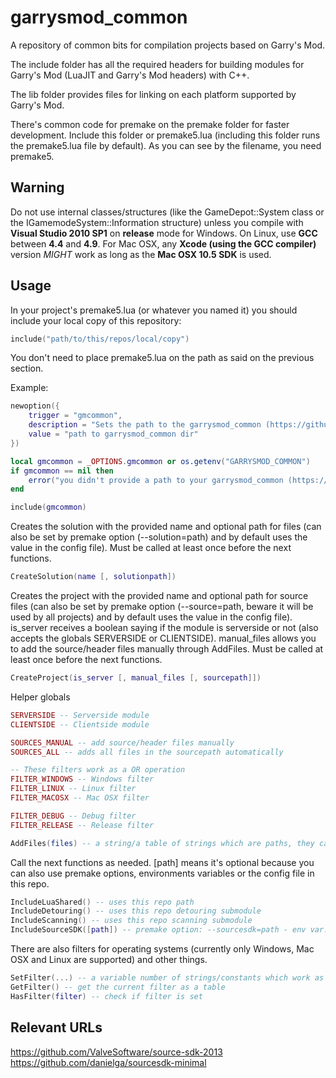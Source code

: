 # garrysmod_common

A repository of common bits for compilation projects based on Garry's Mod.

The include folder has all the required headers for building modules for Garry's Mod (LuaJIT and Garry's Mod headers) with C++.

The lib folder provides files for linking on each platform supported by Garry's Mod.

There's common code for premake on the premake folder for faster development. Include this folder or premake5.lua (including this folder runs the premake5.lua file by default).
As you can see by the filename, you need premake5.

## Warning

Do not use internal classes/structures (like the GameDepot::System class or the IGamemodeSystem::Information structure) unless you compile with **Visual Studio 2010 SP1** on **release** mode for Windows. On Linux, use **GCC** between **4.4** and **4.9**. For Mac OSX, any **Xcode (using the GCC compiler)** version *MIGHT* work as long as the **Mac OSX 10.5 SDK** is used.

## Usage

In your project's premake5.lua (or whatever you named it) you should include your local copy of this repository:

```lua
include("path/to/this/repos/local/copy")
```

You don't need to place premake5.lua on the path as said on the previous section.

Example:
```lua
newoption({
	trigger = "gmcommon",
	description = "Sets the path to the garrysmod_common (https://github.com/danielga/garrysmod_common) directory",
	value = "path to garrysmod_common dir"
})

local gmcommon = _OPTIONS.gmcommon or os.getenv("GARRYSMOD_COMMON")
if gmcommon == nil then
	error("you didn't provide a path to your garrysmod_common (https://github.com/danielga/garrysmod_common) directory")
end

include(gmcommon)
```

Creates the solution with the provided name and optional path for files (can also be set by premake option (--solution=path) and by default uses the value in the config file). Must be called at least once before the next functions.
```lua
CreateSolution(name [, solutionpath])
```

Creates the project with the provided name and optional path for source files (can also be set by premake option (--source=path, beware it will be used by all projects) and by default uses the value in the config file). is_server receives a boolean saying if the module is serverside or not (also accepts the globals SERVERSIDE or CLIENTSIDE). manual_files allows you to add the source/header files manually through AddFiles. Must be called at least once before the next functions.
```lua
CreateProject(is_server [, manual_files [, sourcepath]])
```

Helper globals
```lua
SERVERSIDE -- Serverside module
CLIENTSIDE -- Clientside module

SOURCES_MANUAL -- add source/header files manually
SOURCES_ALL -- adds all files in the sourcepath automatically

-- These filters work as a OR operation
FILTER_WINDOWS -- Windows filter
FILTER_LINUX -- Linux filter
FILTER_MACOSX -- Mac OSX filter

FILTER_DEBUG -- Debug filter
FILTER_RELEASE -- Release filter

AddFiles(files) -- a string/a table of strings which are paths, they can also contain wildcards
```

Call the next functions as needed. [path] means it's optional because you can also use premake options, environments variables or the config file in this repo.
```lua
IncludeLuaShared() -- uses this repo path
IncludeDetouring() -- uses this repo detouring submodule
IncludeScanning() -- uses this repo scanning submodule
IncludeSourceSDK([path]) -- premake option: --sourcesdk=path - env var: SOURCE_SDK
```

There are also filters for operating systems (currently only Windows, Mac OSX and Linux are supported) and other things.
```lua
SetFilter(...) -- a variable number of strings/constants which work as filters
GetFilter() -- get the current filter as a table
HasFilter(filter) -- check if filter is set
```

## Relevant URLs

https://github.com/ValveSoftware/source-sdk-2013
https://github.com/danielga/sourcesdk-minimal
